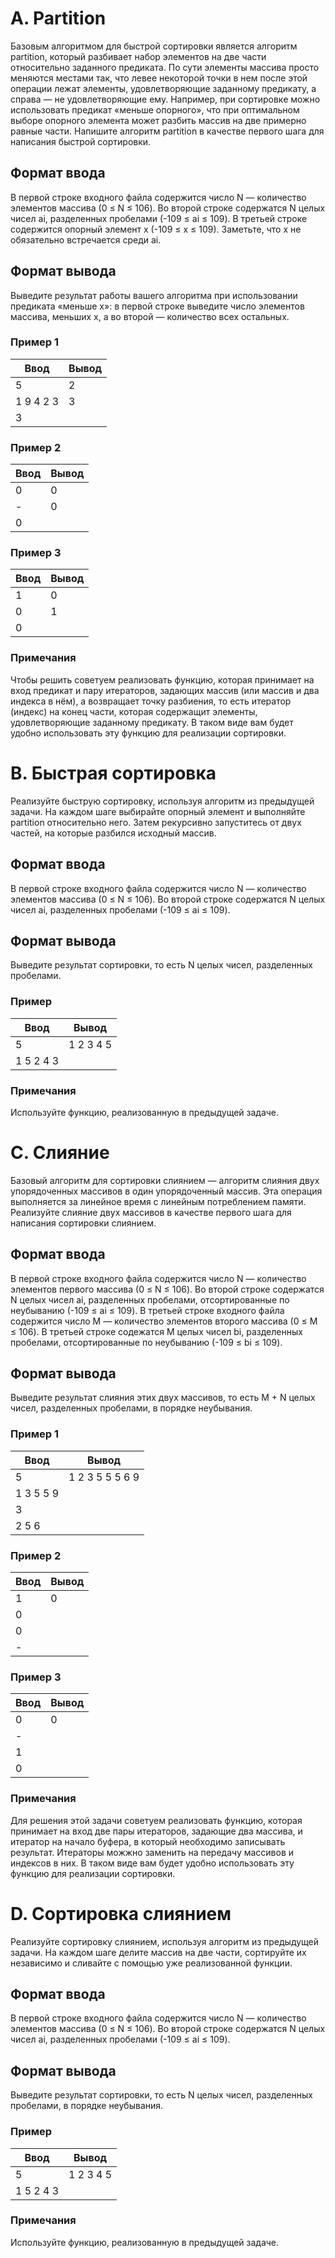 # A. Partition


Базовым алгоритмом для быстрой сортировки является алгоритм partition, который разбивает набор элементов на две части относительно заданного предиката.
По сути элементы массива просто меняются местами так, что левее некоторой точки в нем после этой операции лежат элементы, удовлетворяющие заданному предикату, а справа — не удовлетворяющие ему.
Например, при сортировке можно использовать предикат «меньше опорного», что при оптимальном выборе опорного элемента может разбить массив на две примерно равные части.
Напишите алгоритм partition в качестве первого шага для написания быстрой сортировки.
## Формат ввода

В первой строке входного файла содержится число N — количество элементов массива (0 ≤ N ≤ 106).
Во второй строке содержатся N целых чисел ai, разделенных пробелами (-109 ≤ ai ≤ 109).
В третьей строке содержится опорный элемент x (-109 ≤ x ≤ 109).
Заметьте, что x не обязательно встречается среди ai.
## Формат вывода

Выведите результат работы вашего алгоритма при использовании предиката «меньше x»: в первой строке выведите число элементов массива, меньших x, а во второй — количество всех остальных.

### Пример 1
| Ввод      | 	Вывод |
|-----------|--------|
| 5         | 2      |
| 1 9 4 2 3 | 3      |
| 3         |        |

### Пример 2

| Ввод | 	Вывод |
|------|--------|
| 0    | 0      |
| -    | 0      |
| 0    |        |

### Пример 3

| Ввод | 	Вывод |
|------|--------|
| 1    | 0      |
| 0    | 1      |
| 0    |        |

### Примечания

Чтобы решить советуем реализовать функцию, которая принимает на вход предикат и пару итераторов, задающих массив (или массив и два индекса в нём), а возвращает точку разбиения, то есть итератор (индекс) на конец части, которая содержащит элементы, удовлетворяющие заданному предикату.
В таком виде вам будет удобно использовать эту функцию для реализации сортировки.

# B. Быстрая сортировка


Реализуйте быструю сортировку, используя алгоритм из предыдущей задачи.
На каждом шаге выбирайте опорный элемент и выполняйте partition относительно него. Затем рекурсивно запуститесь от двух частей, на которые разбился исходный массив.
## Формат ввода

В первой строке входного файла содержится число N — количество элементов массива (0 ≤ N ≤ 106).
Во второй строке содержатся N целых чисел ai, разделенных пробелами (-109 ≤ ai ≤ 109).
## Формат вывода

Выведите результат сортировки, то есть N целых чисел, разделенных пробелами.
### Пример 

| Ввод	     | Вывод     |
|-----------|-----------|
| 5         | 1 2 3 4 5 |
| 1 5 2 4 3 |           |

### Примечания

Используйте функцию, реализованную в предыдущей задаче.
# C. Слияние

Базовый алгоритм для сортировки слиянием — алгоритм слияния двух упорядоченных массивов в один упорядоченный массив. Эта операция выполняется за линейное время с линейным потреблением памяти. Реализуйте слияние двух массивов в качестве первого шага для написания сортировки слиянием.
## Формат ввода

В первой строке входного файла содержится число N — количество элементов первого массива (0 ≤ N ≤ 106).
Во второй строке содержатся N целых чисел ai, разделенных пробелами, отсортированные по неубыванию (-109 ≤ ai ≤ 109).
В третьей строке входного файла содержится число M — количество элементов второго массива (0 ≤ M ≤ 106).
В третьей строке содежатся M целых чисел bi, разделенных пробелами, отсортированные по неубыванию (-109 ≤ bi ≤ 109).
## Формат вывода

Выведите результат слияния этих двух массивов, то есть M + N целых чисел, разделенных пробелами, в порядке неубывания.
### Пример 1

| Ввод	     | Вывод           |
|-----------|-----------------|
| 5         | 1 2 3 5 5 5 6 9 |
| 1 3 5 5 9 |                 |
| 3         |                 |
| 2 5 6     |                 |

### Пример 2

| Ввод	 | Вывод |
|-------|-------|
| 1     | 0     |
| 0     |       |
| 0     |       |
| -     |       |

### Пример 3

| Ввод	 | Вывод |
|-------|-------|
| 0     | 0     |
| -     |       |
| 1     |       |
| 0     |       |

### Примечания

Для решения этой задачи советуем реализовать функцию, которая принимает на вход две пары итераторов, задающие два массива, и итератор на начало буфера, в который необходимо записывать результат. Итераторы можжно заменить на передачу массивов и индексов в них. В таком виде вам будет удобно использовать эту функцию для реализации сортировки.


# D. Сортировка слиянием

Реализуйте сортировку слиянием, используя алгоритм из предыдущей задачи.
На каждом шаге делите массив на две части, сортируйте их независимо и сливайте с помощью уже реализованной функции.
## Формат ввода

В первой строке входного файла содержится число N — количество элементов массива (0 ≤ N ≤ 106).
Во второй строке содержатся N целых чисел ai, разделенных пробелами (-109 ≤ ai ≤ 109).
## Формат вывода

Выведите результат сортировки, то есть N целых чисел, разделенных пробелами, в порядке неубывания.
### Пример

| Ввод	     | Вывод     |
|-----------|-----------|
| 5         | 1 2 3 4 5 |
| 1 5 2 4 3 |           |

### Примечания

Используйте функцию, реализованную в предыдущей задаче.

